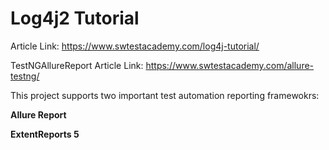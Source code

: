 # Log4j2 Tutorial

Article Link: https://www.swtestacademy.com/log4j-tutorial/

TestNGAllureReport
Article Link: https://www.swtestacademy.com/allure-testng/

This project supports two important test automation reporting framewokrs:

**Allure Report**

**ExtentReports 5**
